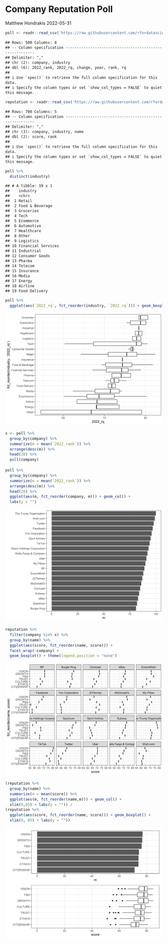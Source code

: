 Company Reputation Poll
================
Matthew Hondrakis
2022-05-31

``` r
poll <- readr::read_csv('https://raw.githubusercontent.com/rfordatascience/tidytuesday/master/data/2022/2022-05-31/poll.csv')
```

    ## Rows: 500 Columns: 8
    ## -- Column specification --------------------------------------------------------
    ## Delimiter: ","
    ## chr (2): company, industry
    ## dbl (6): 2022_rank, 2022_rq, change, year, rank, rq
    ## 
    ## i Use `spec()` to retrieve the full column specification for this data.
    ## i Specify the column types or set `show_col_types = FALSE` to quiet this message.

``` r
reputation <- readr::read_csv('https://raw.githubusercontent.com/rfordatascience/tidytuesday/master/data/2022/2022-05-31/reputation.csv')
```

    ## Rows: 700 Columns: 5
    ## -- Column specification --------------------------------------------------------
    ## Delimiter: ","
    ## chr (3): company, industry, name
    ## dbl (2): score, rank
    ## 
    ## i Use `spec()` to retrieve the full column specification for this data.
    ## i Specify the column types or set `show_col_types = FALSE` to quiet this message.

``` r
poll %>% 
  distinct(industry)
```

    ## # A tibble: 19 x 1
    ##    industry          
    ##    <chr>             
    ##  1 Retail            
    ##  2 Food & Beverage   
    ##  3 Groceries         
    ##  4 Tech              
    ##  5 Ecommerce         
    ##  6 Automotive        
    ##  7 Healthcare        
    ##  8 Other             
    ##  9 Logistics         
    ## 10 Financial Services
    ## 11 Industrial        
    ## 12 Consumer Goods    
    ## 13 Pharma            
    ## 14 Telecom           
    ## 15 Insurance         
    ## 16 Media             
    ## 17 Energy            
    ## 18 Airline           
    ## 19 Food Delivery

``` r
poll %>% 
  ggplot(aes(`2022_rq`, fct_reorder(industry, `2022_rq`))) + geom_boxplot()
```

![](Company-Reputation_files/figure-gfm/unnamed-chunk-2-1.png)<!-- -->

``` r
x <- poll %>% 
  group_by(company) %>% 
  summarize(m = mean(`2022_rank`)) %>% 
  arrange(desc(m)) %>% 
  head(20) %>% 
  pull(company)

poll %>% 
  group_by(company) %>% 
  summarize(m = mean(`2022_rank`)) %>% 
  arrange(desc(m)) %>% 
  head(20) %>% 
  ggplot(aes(m, fct_reorder(company, m))) + geom_col() +
  labs(y = "")
```

![](Company-Reputation_files/figure-gfm/unnamed-chunk-3-1.png)<!-- -->

``` r
reputation %>% 
  filter(company %in% x) %>% 
  group_by(name) %>% 
  ggplot(aes(score, fct_reorder(name, score))) + 
  facet_wrap(~company) +
  geom_boxplot() + theme(legend.position = "none")
```

![](Company-Reputation_files/figure-gfm/unnamed-chunk-3-2.png)<!-- -->

``` r
(reputation %>% 
  group_by(name) %>% 
  summarize(m = mean(score)) %>% 
  ggplot(aes(m, fct_reorder(name,m))) + geom_col() +
  xlim(0,85) + labs(y = "")) /
(reputation %>% 
  ggplot(aes(score, fct_reorder(name, score))) + geom_boxplot() +
  xlim(0, 85) + labs(y = ""))
```

![](Company-Reputation_files/figure-gfm/unnamed-chunk-4-1.png)<!-- -->
